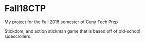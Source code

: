 # Fall18CTP
My project for the Fall 2018 semester of Cuny Tech Prep

Stickdom, and action stickman game that is based off of old-school sidescrollers.